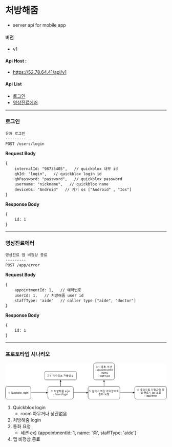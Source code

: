 # 처방해줌
* server api for mobile app

#### 버전
+ v1

#### Api Host : 
+ https://52.78.64.41/api/v1

#### Api List
* [로그인](#로그인)
* [영상진료에러](#영상진료에러)

***

### 로그인
```
유저 로그인
---------
POST /users/login
```

**Request Body**
```
{
    internalId: "98735405",   // quickblox 내부 id
    qbId: "login",   // quickblox login id
    qbPassword: "password",   // quickblox password
    username: "nickname",   // quickblox name
    deviceOs: "Android"   // 기기 os ["Android" , "Ios"]
}
```

**Response Body**
```
{
    id: 1
}
```

***

### 영상진료에러
```
영상진료 앱 비정상 종료
---------
POST /app/error
```

**Request Body**
```
{
    appointmentId: 1,   // 예약번호
    userId: 1,   // 처방해줌 user id
    staffType: 'aide'   // caller type ["aide", "doctor"]
} 
```

**Response Body**
```
{
    id: 1
}
```

***

### 프로토타입 시나리오

![테스트 시나리오](./video-scenario.png)

1. Quickblox login
    * room 아무거나 상관없음
2. 처방해줌 login
3. 통화 요청
    * 세션 ex) {appointmentId: 1, name: '줌', staffType: 'aide'}
4. 앱 비정상 종료